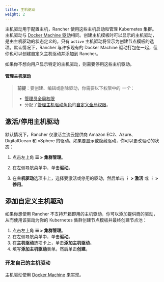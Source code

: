 ```yaml
---
title: 主机驱动
weight: 2
---
```


主机驱动用于配置主机，Rancher 使用这些主机启动和管理 Kubernetes 集群。主机驱动与 [Docker Machine 驱动](https://docs.docker.com/machine/drivers/)相同。创建主机模板时可以显示的主机驱动，是由主机驱动的状态定义的。只有 `active` 主机驱动将显示为创建节点模板的选项。默认情况下，Rancher 与许多现有的 Docker Machine 驱动打包在一起，但你也可以创建自定义主机驱动并添加到 Rancher。

如果你不想向用户显示特定的主机驱动，则需要停用这些主机驱动。

#### 管理主机驱动

> **前提**：要创建、编辑或删除驱动，你需要以下权限中的 _一个_：
>
> - [管理员全局权限]({{<baseurl>}}/rancher/v2.6/en/admin-settings/rbac/global-permissions/)
> - 分配了[管理主机驱动角色]({{<baseurl>}}/rancher/v2.6/en/admin-settings/rbac/global-permissions/)的[自定义全局权限]({{<baseurl>}}/rancher/v2.6/en/admin-settings/rbac/global-permissions/#custom-global-permissions)。

## 激活/停用主机驱动

默认情况下，Rancher 仅激活主流云提供商 Amazon EC2、Azure、DigitalOcean 和 vSphere 的驱动。如果要显示或隐藏驱动，你可以更改驱动的状态：

1. 点击左上角 **☰ > 集群管理**。

2. 在左侧导航菜单中，单击**驱动**。

3. 在**主机驱动**选项卡上，选择要激活或停用的驱动，然后单击 **⋮ > 激活** 或 **⋮ > 停用**。

## 添加自定义主机驱动

如果你想使用 Rancher 不支持开箱即用的主机驱动，你可以添加提供商的驱动，从而使用该驱动为你的 Kubernetes 集群创建节点模板并最终创建节点池：

1. 点击左上角 **☰ > 集群管理**。
1. 在左侧导航菜单中，单击**驱动**。
1. 在**主机驱动**选项卡上，单击**添加主机驱动**。
1. 填写**添加主机驱动**表单。然后单击**创建**。

### 开发自己的主机驱动

主机驱动使用 [Docker Machine](https://docs.docker.com/machine/) 来实现。

